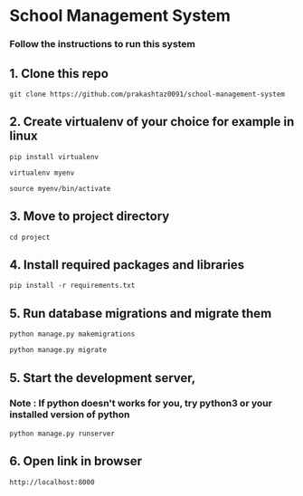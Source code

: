 # School Management System

### Follow the instructions to run this system

## 1. Clone this repo

```
git clone https://github.com/prakashtaz0091/school-management-system
```

## 2. Create virtualenv of your choice for example in linux

```
pip install virtualenv

virtualenv myenv

source myenv/bin/activate

```

## 3. Move to project directory

```
cd project
```

## 4. Install required packages and libraries

```
pip install -r requirements.txt
```

## 5. Run database migrations and migrate them

```
python manage.py makemigrations

python manage.py migrate
```

## 5. Start the development server,

### Note : If python doesn't works for you, try python3 or your installed version of python

```
python manage.py runserver
```

## 6. Open link in browser

```
http://localhost:8000
```
